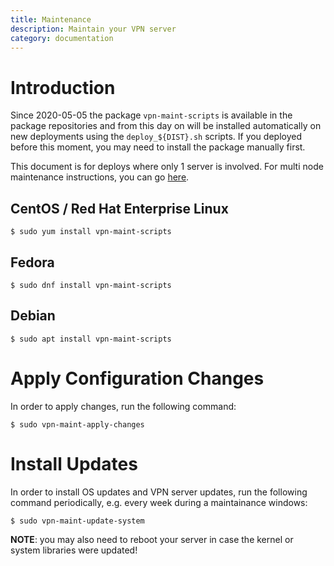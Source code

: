 ```yaml
---
title: Maintenance
description: Maintain your VPN server
category: documentation
---
```


# Introduction

Since 2020-05-05 the package `vpn-maint-scripts` is available in the package
repositories and from this day on will be installed automatically on new 
deployments using the `deploy_${DIST}.sh` scripts. If you deployed before this 
moment, you may need to install the package manually first.

This document is for deploys where only 1 server is involved. For multi node 
maintenance instructions, you can go [here](MULTI_NODE.md#maintenance).

## CentOS / Red Hat Enterprise Linux

    $ sudo yum install vpn-maint-scripts

## Fedora

    $ sudo dnf install vpn-maint-scripts

## Debian

    $ sudo apt install vpn-maint-scripts

# Apply Configuration Changes

In order to apply changes, run the following command:

    $ sudo vpn-maint-apply-changes

# Install Updates

In order to install OS updates and VPN server updates, run the following 
command periodically, e.g. every week during a maintainance windows:

    $ sudo vpn-maint-update-system

**NOTE**: you may also need to reboot your server in case the kernel or system
libraries were updated!

